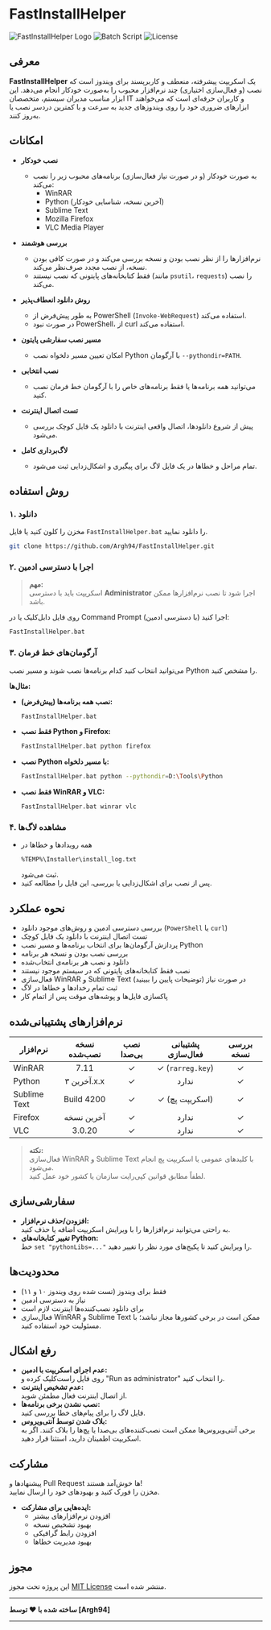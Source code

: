 # FastInstallHelper

![FastInstallHelper Logo](https://img.shields.io/badge/Platform-Windows-blue?style=flat-square)
![Batch Script](https://img.shields.io/badge/Script-Batch%20(.bat)-brightgreen?style=flat-square)
![License](https://img.shields.io/badge/License-MIT-lightgrey)

## معرفی

**FastInstallHelper** یک اسکریپت پیشرفته، منعطف و کاربرپسند برای ویندوز است که نصب (و فعال‌سازی اختیاری) چند نرم‌افزار محبوب را به‌صورت خودکار انجام می‌دهد. این ابزار مناسب مدیران سیستم، متخصصان IT و کاربران حرفه‌ای است که می‌خواهند ابزارهای ضروری خود را روی ویندوزهای جدید به سرعت و با کمترین دردسر نصب یا به‌روز کنند.

## امکانات

- **نصب خودکار**
  - به صورت خودکار (و در صورت نیاز فعال‌سازی) برنامه‌های محبوب زیر را نصب می‌کند:
    - WinRAR
    - Python (آخرین نسخه، شناسایی خودکار)
    - Sublime Text
    - Mozilla Firefox
    - VLC Media Player

- **بررسی هوشمند**
  - نرم‌افزارها را از نظر نصب بودن و نسخه بررسی می‌کند و در صورت کافی بودن نسخه، از نصب مجدد صرف‌نظر می‌کند.
  - فقط کتابخانه‌های پایتونی که نصب نیستند (مانند `psutil`، `requests`) را نصب می‌کند.

- **روش دانلود انعطاف‌پذیر**
  - به طور پیش‌فرض از PowerShell (`Invoke-WebRequest`) استفاده می‌کند.
  - در صورت نبود PowerShell، از curl استفاده می‌کند.

- **مسیر نصب سفارشی پایتون**
  - امکان تعیین مسیر دلخواه نصب Python با آرگومان `--pythondir=PATH`.

- **نصب انتخابی**
  - می‌توانید همه برنامه‌ها یا فقط برنامه‌های خاص را با آرگومان خط فرمان نصب کنید.

- **تست اتصال اینترنت**
  - پیش از شروع دانلودها، اتصال واقعی اینترنت با دانلود یک فایل کوچک بررسی می‌شود.

- **لاگ‌برداری کامل**
  - تمام مراحل و خطاها در یک فایل لاگ برای پیگیری و اشکال‌زدایی ثبت می‌شود.

## روش استفاده

### ۱. دانلود

مخزن را کلون کنید یا فایل `FastInstallHelper.bat` را دانلود نمایید.

```sh
git clone https://github.com/Argh94/FastInstallHelper.git
```

### ۲. اجرا با دسترسی ادمین

> **مهم:**  
> اسکریپت باید با دسترسی **Administrator** اجرا شود تا نصب نرم‌افزارها ممکن باشد.

روی فایل دابل‌کلیک یا در Command Prompt (با دسترسی ادمین) اجرا کنید:

```sh
FastInstallHelper.bat
```

### ۳. آرگومان‌های خط فرمان

می‌توانید انتخاب کنید کدام برنامه‌ها نصب شوند و مسیر نصب Python را مشخص کنید.

**مثال‌ها:**

- **نصب همه برنامه‌ها (پیش‌فرض):**
  ```sh
  FastInstallHelper.bat
  ```
- **فقط نصب Python و Firefox:**
  ```sh
  FastInstallHelper.bat python firefox
  ```
- **نصب Python با مسیر دلخواه:**
  ```sh
  FastInstallHelper.bat python --pythondir=D:\Tools\Python
  ```
- **فقط نصب WinRAR و VLC:**
  ```sh
  FastInstallHelper.bat winrar vlc
  ```

### ۴. مشاهده لاگ‌ها

- همه رویدادها و خطاها در  
  ```
  %TEMP%\Installer\install_log.txt
  ```
  ثبت می‌شود.
- پس از نصب برای اشکال‌زدایی یا بررسی، این فایل را مطالعه کنید.

## نحوه عملکرد

- بررسی دسترسی ادمین و روش‌های موجود دانلود (`PowerShell` یا `curl`)
- تست اتصال اینترنت با دانلود یک فایل کوچک
- پردازش آرگومان‌ها برای انتخاب برنامه‌ها و مسیر نصب Python
- بررسی نصب بودن و نسخه هر برنامه
- دانلود و نصب هر برنامه‌ی انتخاب‌شده
- نصب فقط کتابخانه‌های پایتونی که در سیستم موجود نیستند
- فعال‌سازی WinRAR و Sublime Text در صورت نیاز (توضیحات پایین را ببینید)
- ثبت تمام رخدادها و خطاها در لاگ
- پاکسازی فایل‌ها و پوشه‌های موقت پس از اتمام کار

## نرم‌افزارهای پشتیبانی‌شده

| نرم‌افزار      | نسخه نصب‌شده      | نصب بی‌صدا | پشتیبانی فعال‌سازی | بررسی نسخه |
| -------------- | :---------------: | :--------: | :----------------: | :--------: |
| WinRAR         | 7.11              | ✓          | ✓ (`rarreg.key`)   | ✓          |
| Python         | آخرین ۳.x.x       | ✓          | ندارد              | ✓          |
| Sublime Text   | Build 4200        | ✓          | ✓ (اسکریپت پچ)     | ✓          |
| Firefox        | آخرین نسخه        | ✓          | ندارد              | ✓          |
| VLC            | 3.0.20            | ✓          | ندارد              | ✓          |

> **نکته:**  
> فعال‌سازی WinRAR و Sublime Text با کلیدهای عمومی یا اسکریپت‌ پچ انجام می‌شود.  
> لطفاً مطابق قوانین کپی‌رایت سازمان یا کشور خود عمل کنید.

## سفارشی‌سازی

- **افزودن/حذف نرم‌افزار:**  
  به راحتی می‌توانید نرم‌افزارها را با ویرایش اسکریپت اضافه یا حذف کنید.
- **تغییر کتابخانه‌های Python:**  
  خط `set "pythonLibs=..."` را ویرایش کنید تا پکیج‌های مورد نظر را تغییر دهید.

## محدودیت‌ها

- فقط برای ویندوز (تست شده روی ویندوز ۱۰ و ۱۱)
- نیاز به دسترسی ادمین
- برای دانلود نصب‌کننده‌ها اینترنت لازم است
- فعال‌سازی WinRAR و Sublime Text ممکن است در برخی کشورها مجاز نباشد؛ با مسئولیت خود استفاده کنید.

## رفع اشکال

- **عدم اجرای اسکریپت با ادمین:**  
  روی فایل راست‌کلیک کرده و "Run as administrator" را انتخاب کنید.
- **عدم تشخیص اینترنت:**  
  از اتصال اینترنت فعال مطمئن شوید.
- **نصب نشدن برخی برنامه‌ها:**  
  فایل لاگ را برای پیام‌های خطا بررسی کنید.
- **بلاک شدن توسط آنتی‌ویروس:**  
  برخی آنتی‌ویروس‌ها ممکن است نصب‌کننده‌های بی‌صدا یا پچ‌ها را بلاک کنند. اگر به اسکریپت اطمینان دارید، استثنا قرار دهید.

## مشارکت

پیشنهادها و Pull Request ها خوش‌آمد هستند!  
مخزن را فورک کنید و بهبودهای خود را ارسال نمایید.

- **ایده‌هایی برای مشارکت:**
  - افزودن نرم‌افزارهای بیشتر
  - بهبود تشخیص نسخه
  - افزودن رابط گرافیکی
  - بهبود مدیریت خطاها

## مجوز

این پروژه تحت مجوز [MIT License](LICENSE) منتشر شده است.

---

**ساخته شده با ❤️ توسط [Argh94]**

---
